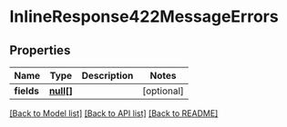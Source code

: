 # InlineResponse422MessageErrors

## Properties
Name | Type | Description | Notes
------------ | ------------- | ------------- | -------------
**fields** | [**null[]**](.md) |  | [optional] 

[[Back to Model list]](../README.md#documentation-for-models) [[Back to API list]](../README.md#documentation-for-api-endpoints) [[Back to README]](../README.md)


